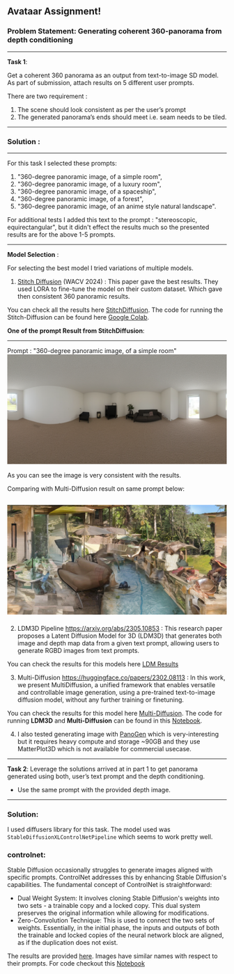 ## Avataar Assignment! 
### Problem Statement: Generating coherent 360-panorama from depth conditioning
---
**Task 1**:

Get a coherent 360 panorama as an output from text-to-image SD model. As part of
submission, attach results on 5 different user prompts.

There are two requirement : 
1. The scene should look consistent as per the user’s prompt
2. The generated panorama’s ends should meet i.e. seam needs to be tiled.

--- 
### Solution : 
--- 
For this task I selected these prompts:
1.    "360-degree panoramic image, of a simple room",
2.    "360-degree panoramic image, of a luxury room",
3.    "360-degree panoramic image, of a spaceship",
4.    "360-degree panoramic image, of a forest",
5.    "360-degree panoramic image, of an anime style natural landscape".

For additional tests I added this text to the prompt : "stereoscopic, equirectangular", but it didn't effect the results much so the presented results are for the above 1-5 prompts.

--- 

**Model Selection** : 

For selecting the best model I tried variations of multiple models.

1. [Stitch Diffusion](https://littlewhitesea.github.io/stitchdiffusion.github.io/) (WACV 2024) : This paper gave the best results. They used LORA to fine-tune the model on their custom dataset. Which gave then consistent 360 panoramic results.

You can check all the results here [StitchDiffusion](https://github.com/charchit7/avatar_project/tree/main/Results). The code for running the Stitch-Diffusion can be found here [Google Colab](https://colab.research.google.com/drive/1QZHh9-3pjVtqlg2Oeqq_P11BZnH7cTpH?usp=sharing).

**One of the prompt Result from StitchDiffusion**:

---
Prompt : "360-degree panoramic image, of a simple room"
![Image](https://github.com/charchit7/avatar_project/blob/main/Results/im_20240118103233_11.png_360-degree%20panoramic%20image%2C%20of%20a%20simple%20room.png)

As you can see the image is very consistent with the results. 

Comparing with Multi-Diffusion result on same prompt below:

![MultiDiff](https://github.com/charchit7/avatar_project/blob/main/assets/MultiDiffusion/MultiDiffusion_360-degree_panoramic_image%2C_of_a_simple_room_image_1.png)
---

2. LDM3D Pipeline https://arxiv.org/abs/2305.10853 : This research paper proposes a Latent Diffusion Model for 3D (LDM3D) that generates both image and depth map data from a given text prompt, allowing users to generate RGBD images from text prompts. 

You can check the results for this models here [LDM Results](https://github.com/charchit7/avatar_project/tree/main/assets/LDM3D_pipeline)

3. Multi-Diffusion https://huggingface.co/papers/2302.08113 : In this work, we present MultiDiffusion, a unified framework that enables versatile and controllable image generation, using a pre-trained text-to-image diffusion model, without any further training or finetuning.

You can check the results for this model here [Multi-Diffusion](https://github.com/charchit7/avatar_project/tree/main/assets/MultiDiffusion). The code for running **LDM3D** and **Multi-Diffusion** can be found in this [Notebook](https://github.com/charchit7/avatar_project/blob/main/testing_pano_pipelines.ipynb).

4. I also tested generating image with [PanoGen](https://pano-gen.github.io/) which is very-interesting but it requires heavy compute and storage ~90GB and they use MatterPlot3D which is not available for commercial usecase.

--- 

**Task 2**:
Leverage the solutions arrived at in part 1 to get panorama generated using both,
user’s text prompt and the depth conditioning.

- Use the same prompt with the provided depth image.
---

### Solution:

I used diffusers library for this task. The model used was `StableDiffusionXLControlNetPipeline` which seems to work pretty well. 

### controlnet:
Stable Diffusion occasionally struggles to generate images aligned with specific prompts. ControlNet addresses this by enhancing Stable Diffusion's capabilities. The fundamental concept of ControlNet is straightforward:

- Dual Weight System: It involves cloning Stable Diffusion's weights into two sets - a trainable copy and a locked copy. This dual system preserves the original information while allowing for modifications.
- Zero-Convolution Technique: This is used to connect the two sets of weights. Essentially, in the initial phase, the inputs and outputs of both the trainable and locked copies of the neural network block are aligned, as if the duplication does not exist.


The results are provided [here](https://github.com/charchit7/avatar_project/tree/main/controlnet_results). Images have similar names with respect to their prompts. For code checkout this [Notebook](https://github.com/charchit7/avatar_project/blob/main/controlnet_av.ipynb)